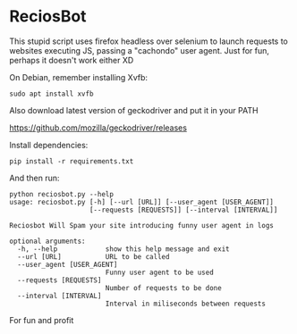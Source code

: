 # ReciosBot

This stupid script uses firefox headless over selenium to launch requests to websites executing JS, passing a "cachondo" user agent.
Just for fun, perhaps it doesn't work either XD

On Debian, remember installing Xvfb:

```
sudo apt install xvfb
```

Also download latest version of geckodriver and put it in your PATH

https://github.com/mozilla/geckodriver/releases

Install dependencies:

```
pip install -r requirements.txt
``` 

And then run:

```
python reciosbot.py --help
usage: reciosbot.py [-h] [--url [URL]] [--user_agent [USER_AGENT]]
                    [--requests [REQUESTS]] [--interval [INTERVAL]]

Reciosbot Will Spam your site introducing funny user agent in logs

optional arguments:
  -h, --help            show this help message and exit
  --url [URL]           URL to be called
  --user_agent [USER_AGENT]
                        Funny user agent to be used
  --requests [REQUESTS]
                        Number of requests to be done
  --interval [INTERVAL]
                        Interval in miliseconds between requests
```

For fun and profit
